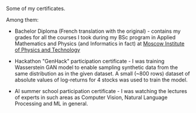 Some of my certificates. 

Among them:

- Bachelor Diploma (French translation with the original) - contains my grades for all the courses I took during my BSc program in Applied Mathematics and Physics (and Informatics in fact) at [Moscow Institute of Physics and Technology](https://eng.mipt.ru/)

- Hackathon "GenHack" participation certificate - I was training Wasserstein GAN model to enable sampling synthetic data from the same distribution as in the given dataset. A small (~800 rows) dataset of absolute values of log-returns for 4 stocks was used to train the model.

- AI summer school participation certificate - I was watching the lectures of experts in such areas as Computer Vision, Natural Language Processing and ML in general.


